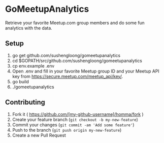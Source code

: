 # GoMeetupAnalytics

Retrieve your favorite Meetup.com group members and do some fun analytics with the data.

## Setup

1. go get github.com/sushengloong/gomeetupanalytics
2. cd $GOPATH/src/github.com/sushengloong/gomeetupanalytics
3. cp env.example .env
4. Open .env and fill in your favorite Meetup group ID and your Meetup API key from https://secure.meetup.com/meetup_api/key/.
5. go build
6. ./gomeetupanalytics

## Contributing

1. Fork it ( https://github.com/[my-github-username]/homma/fork )
2. Create your feature branch (`git checkout -b my-new-feature`)
3. Commit your changes (`git commit -am 'Add some feature'`)
4. Push to the branch (`git push origin my-new-feature`)
5. Create a new Pull Request
